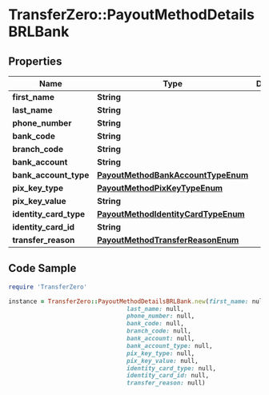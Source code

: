 # TransferZero::PayoutMethodDetailsBRLBank

## Properties

Name | Type | Description | Notes
------------ | ------------- | ------------- | -------------
**first_name** | **String** |  | 
**last_name** | **String** |  | 
**phone_number** | **String** |  | [optional] 
**bank_code** | **String** |  | [optional] 
**branch_code** | **String** |  | [optional] 
**bank_account** | **String** |  | [optional] 
**bank_account_type** | [**PayoutMethodBankAccountTypeEnum**](PayoutMethodBankAccountTypeEnum.md) |  | [optional] 
**pix_key_type** | [**PayoutMethodPixKeyTypeEnum**](PayoutMethodPixKeyTypeEnum.md) |  | [optional] 
**pix_key_value** | **String** |  | [optional] 
**identity_card_type** | [**PayoutMethodIdentityCardTypeEnum**](PayoutMethodIdentityCardTypeEnum.md) |  | 
**identity_card_id** | **String** |  | 
**transfer_reason** | [**PayoutMethodTransferReasonEnum**](PayoutMethodTransferReasonEnum.md) |  | 

## Code Sample

```ruby
require 'TransferZero'

instance = TransferZero::PayoutMethodDetailsBRLBank.new(first_name: null,
                                 last_name: null,
                                 phone_number: null,
                                 bank_code: null,
                                 branch_code: null,
                                 bank_account: null,
                                 bank_account_type: null,
                                 pix_key_type: null,
                                 pix_key_value: null,
                                 identity_card_type: null,
                                 identity_card_id: null,
                                 transfer_reason: null)
```



